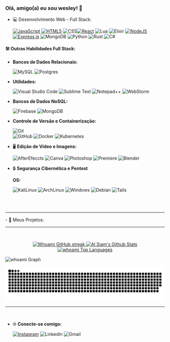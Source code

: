 ### Olá, amigo(a) eu sou wesley! 👋




- 💻  Desenvolvimento Web - Full Stack:
 

  
  [![JavaScript](https://img.shields.io/badge/JavaScript-F7DF1E?style=for-the-badge&logo=javascript&logoColor=black)](link_para_perfil_javascript)
[![HTML5](https://img.shields.io/badge/HTML5-E34F26?style=for-the-badge&logo=html5&logoColor=white)](link_para_perfil_html5)
![CSS](https://img.shields.io/badge/CSS-1572B6?style=for-the-badge&logo=css3&logoColor=white)[![React](https://img.shields.io/badge/react-%2320232a.svg?style=for-the-badge&logo=react&logoColor=%2361DAFB)](link_para_perfil_react)
![Lua](https://img.shields.io/badge/Lua-2C2D72?style=for-the-badge&logo=lua&logoColor=white)
![Elixir](https://img.shields.io/badge/Elixir-4B275F?style=for-the-badge&logo=elixir&logoColor=whitee)
    [![NodeJS](https://img.shields.io/badge/node.js-6DA55F?style=for-the-badge&logo=node.js&logoColor=white)](link_para_perfil_nodejs)
  [![Express.js](https://img.shields.io/badge/express.js-%23404d59.svg?style=for-the-badge&logo=express&logoColor=%2361DAFB)](link_para_perfil_express)
  ![MongoDB](https://img.shields.io/badge/MongoDB-%234ea94b.svg?style=for-the-badge&logo=mongodb&logoColor=white)
  ![Python](    https://img.shields.io/badge/Python-3776AB?style=for-the-badge&logo=python&logoColor=white)
  ![Rust](https://img.shields.io/badge/rust-%23000000.svg?style=for-the-badge&logo=rust&logoColor=white)
  ![C#](https://img.shields.io/badge/c%23-%23239120.svg?style=for-the-badge&logo=csharp&logoColor=white)

#### 🛠️ Outras Habilidades Full Stack:

- **Bancos de Dados Relacionais:**

    ![MySQL](https://img.shields.io/badge/mysql-%2300f.svg?style=for-the-badge&logo=mysql&logoColor=white)
 ![Postgres](https://img.shields.io/badge/postgres-%23316192.svg?style=for-the-badge&logo=postgresql&logoColor=white)
- **Utilidades:** 

   ![Visual Studio Code](https://img.shields.io/badge/Visual%20Studio%20Code-0078d7.svg?style=for-the-badge&logo=visual-studio-code&logoColor=white)
  ![Sublime Text](https://img.shields.io/badge/sublime_text-%23575757.svg?style=for-the-badge&logo=sublime-text&logoColor=important)
  ![Notepad++](https://img.shields.io/badge/Notepad++-90E59A.svg?style=for-the-badge&logo=notepad%2b%2b&logoColor=black)
  ![WebStorm](https://img.shields.io/badge/webstorm-56702?style=for-the-badge&logo=webstorm&logoColor=white&color=grey)

- **Bancos de Dados NoSQL:** 

    ![Firebase](https://img.shields.io/badge/Firebase-039BE5?style=for-the-badge&logo=Firebase&logoColor=white)
  ![MongoDB](https://img.shields.io/badge/MongoDB-%234ea94b.svg?style=for-the-badge&logo=mongodb&logoColor=white)

- **Controle de Versão e Containerização:**

    ![Git](https://img.shields.io/badge/git-%23F05033.svg?style=for-the-badge&logo=git&logoColor=white) 	
 ![GitHub](https://img.shields.io/badge/github-%23121011.svg?style=for-the-badge&logo=github&logoColor=white)
 ![Docker](https://img.shields.io/badge/docker-%230db7ed.svg?style=for-the-badge&logo=docker&logoColor=white) ![Kubernetes](https://img.shields.io/badge/kubernetes-%23326ce5.svg?style=for-the-badge&logo=kubernetes&logoColor=white)


- 🖥️ **Edição de Vídeo e Imagens:**
  
  ![AfterEfeccts](https://img.shields.io/badge/%20after%20affects-CF96FD?style=for-the-badge&logo=Adobe%20after%20effects&logoColor=393665)
    ![Canva](https://img.shields.io/badge/Canva-%2300C4CC.svg?&style=for-the-badge&logo=Canva&logoColor=white)
  ![Photoshop](https://img.shields.io/badge/%20Photoshop-31A8FF?style=for-the-badge&logo=Adobe%20Photoshop&logoColor=black)
  ![Premiere](https://img.shields.io/badge/%20Premiere%20Pro-9999FF?style=for-the-badge&logo=Adobe%20Premiere%20Pro&logoColor=white)
  ![Blender](https://img.shields.io/badge/blender-%23F5792A.svg?style=for-the-badge&logo=blender&logoColor=white)

- 🔒 **Segurança Cibernética e Pentest**    

    **OS:**
 
  ![KaliLinux](https://img.shields.io/badge/Kali_Linux-557C94?style=for-the-badge&logo=kali-linux&logoColor=white)
![ArchLinux](https://img.shields.io/badge/Arch_Linux-1793D1?style=for-the-badge&logo=arch-linux&logoColor=white)
![Windows](https://img.shields.io/badge/Windows-0078D6?style=for-the-badge&logo=windows&logoColor=white)
![Debian](https://img.shields.io/badge/Debian-A81D33?style=for-the-badge&logo=debian&logoColor=white)
![Tails](https://img.shields.io/badge/Tails%20-56347C?&style=for-the-badge&logo=tails&logoColor=white)
<br/>
<br/>
<hr/>
- 🚀 Meus Projetos:
<br/>
<hr/>
<br/>

<p align="center">
  <a href="https://github.com/WeesDEVELOPER">
    <img src="https://github-readme-streak-stats.herokuapp.com/?user=whoamiFORENSE&theme=radical&border=7F3FBF&background=0D1117" alt="Whoami GitHub streak"/>
  </a>


<a> 
    <a href="https://github.com/WeesDEVELOPER"><img alt="Al Siam's Github Stats" src="https://denvercoder1-github-readme-stats.vercel.app/api?username=whoamiFORENSE&show_icons=true&count_private=true&theme=react&border_color=7F3FBF&bg_color=0D1117&title_color=F85D7F&icon_color=F8D866" height="192px" width="49.5%"/></a>
  <a href="https://github.com/whoamiFORENSE"><img alt="whoami Top Languages" src="https://denvercoder1-github-readme-stats.vercel.app/api/top-langs/?username=whoamiFORENSE&langs_count=8&layout=compact&theme=react&border_color=7F3FBF&bg_color=0D1117&title_color=F85D7F&icon_color=F8D866" height="192px" width="49.5%"/></a>
  <br/>
</a>


![whoami Graph](https://github-readme-activity-graph.vercel.app/graph?username=whoamiFORENSE&custom_title=Whoami%20%20GitHub%20Activity%20Graph&bg_color=0D1117&color=7F3FBF&line=7F3FBF&point=7F3FBF&area_color=FFFFFF&title_color=FFFFFF&area=true)

</p>
  <source media="(prefers-color-scheme: dark)" srcset="https://raw.githubusercontent.com/platane/platane/output/github-contribution-grid-snake-dark.svg">
  <source media="(prefers-color-scheme: )" srcset="https://raw.githubusercontent.com/platane/platane/output/github-contribution-grid-snake.svg">
  <img alt="github contribution grid snake animation" src="https://raw.githubusercontent.com/platane/platane/output/github-contribution-grid-snake.svg">
</picture>
<hr/>
<br/>

- 🌐 **Conecte-se comigo:**


     [![Instagram](https://img.shields.io/badge/Whoami-%23E4405F.svg?style=for-the-badge&logo=Instagram&logoColor=white)](https://www.instagram.com/whoamizx7.onion/)
    ![Linkedin](https://img.shields.io/badge/LinkedIn-0077B5?style=for-the-badge&logo=linkedin&logoColor=white)
    ![Gmail](https://img.shields.io/badge/Gmail-D14836?style=for-the-badge&logo=gmail&logoColor=white)
